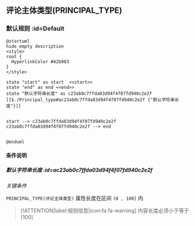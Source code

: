 ## 评论主体类型(PRINCIPAL_TYPE) <!-- {docsify-ignore-all} -->

   

### 默认规则 :id=Default

```plantuml
@startuml
hide empty description
<style>
root {
  HyperlinkColor #42b983
}
</style>

state "start" as start  <<start>>
state "end" as end <<end>>
state "默认字符串长度" as c23ab0c7ffda03d94f4f07fd940c2e2f [[$./Principal_type#ac23ab0c7ffda03d94f4f07fd940c2e2f {"默认字符串长度"}]]


start --> c23ab0c7ffda03d94f4f07fd940c2e2f 
c23ab0c7ffda03d94f4f07fd940c2e2f --> end 


@enduml
```

#### 条件说明

##### 默认字符串长度 :id=ac23ab0c7ffda03d94f4f07fd940c2e2f


*关键条件*


`PRINCIPAL_TYPE(评论主体类型)` 属性长度在区间 `(0 , 100]` 内

> [!ATTENTION|label:规则信息|icon:fa fa-warning]
> 内容长度必须小于等于[100]







